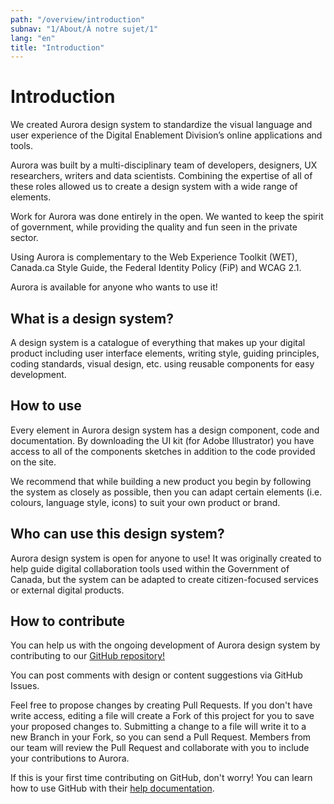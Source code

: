 ```yaml
---
path: "/overview/introduction"
subnav: "1/About/À notre sujet/1"
lang: "en"
title: "Introduction"
---
```


<helmet>
<title> Introduction - Aurora Design System </title>
</helmet>

# Introduction

We created Aurora design system to standardize the visual language and user experience of the Digital Enablement Division’s online applications and tools.

Aurora was built by a multi-disciplinary team of developers, designers, UX researchers, writers and data scientists. Combining the expertise of all of these roles allowed us to create a design system with a wide range of elements.

Work for Aurora was done entirely in the open. We wanted to keep the spirit of government, while providing the quality and fun seen in the private sector.

Using Aurora is complementary to the Web Experience Toolkit (WET), Canada.ca Style Guide, the Federal Identity Policy (FiP) and WCAG 2.1.

Aurora is available for anyone who wants to use it!

## What is a design system?

A design system is a catalogue of everything that makes up your digital product including user interface elements, writing style, guiding principles, coding standards, visual design, etc. using reusable components for easy development.

## How to use

Every element in Aurora design system has a design component, code and documentation. By downloading the UI kit (for Adobe Illustrator) you have access to all of the components sketches in addition to the code provided on the site.

We recommend that while building a new product you begin by following the system as closely as possible, then you can adapt certain elements (i.e. colours, language style, icons) to suit your own product or brand.


## Who can use this design system?

Aurora design system is open for anyone to use! It was originally created to help guide digital collaboration tools used within the Government of Canada, but the system can be adapted to create citizen-focused services or external digital products.

## How to contribute

You can help us with the ongoing development of Aurora design system by contributing to our [GitHub repository!](https://github.com/gctools-outilsgc/design-system-code)

You can post comments with design or content suggestions via GitHub Issues.

Feel free to propose changes by creating Pull Requests. If you don't have write access, editing a file will create a Fork of this project for you to save your proposed changes to. Submitting a change to a file will write it to a new Branch in your Fork, so you can send a Pull Request. Members from our team will review the Pull Request and collaborate with you to include your contributions to Aurora.

If this is your first time contributing on GitHub, don't worry! You can learn how to use GitHub with their [help documentation](https://help.github.com/).

